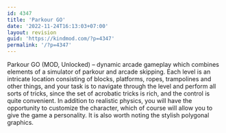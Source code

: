 ```yaml
---
id: 4347
title: 'Parkour GO'
date: '2022-11-24T16:13:03+07:00'
layout: revision
guid: 'https://kindmod.com/?p=4347'
permalink: '/?p=4347'
---
```


Parkour GO (MOD, Unlocked) – dynamic arcade gameplay which combines elements of a simulator of parkour and arcade skipping. Each level is an intricate location consisting of blocks, platforms, ropes, trampolines and other things, and your task is to navigate through the level and perform all sorts of tricks, since the set of acrobatic tricks is rich, and the control is quite convenient. In addition to realistic physics, you will have the opportunity to customize the character, which of course will allow you to give the game a personality. It is also worth noting the stylish polygonal graphics.